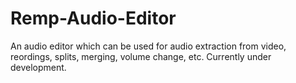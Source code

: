 # Remp-Audio-Editor
An audio editor which can be used for audio extraction from video, reordings, splits, merging, volume change, etc. Currently under development.
